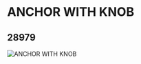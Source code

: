 # ANCHOR WITH KNOB
## 28979
![ANCHOR WITH KNOB](https://lc-www-live-s.legocdn.com/media/bricks/5/2/6170707.jpg)